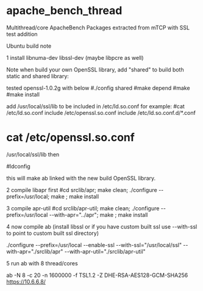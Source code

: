 # apache_bench_thread
Multithread/core ApacheBench Packages extracted from mTCP with SSL test addition

Ubuntu build note

1 install libnuma-dev libssl-dev (maybe libpcre as well)

Note when build your own OpenSSL library, add "shared" to build both static and shared library:

tested openssl-1.0.2g with below
#./config shared
#make depend
#make
#make install

add /usr/local/ssl/lib to be included in /etc/ld.so.conf
for example:
#cat /etc/ld.so.conf
include /etc/openssl.so.conf
include /etc/ld.so.conf.d/*.conf
# cat /etc/openssl.so.conf
/usr/local/ssl/lib
then 

#ldconfig

this will make ab linked with the new build OpenSSL library.

2 compile libapr first
#cd srclib/apr; make clean; ./configure --prefix=/usr/local;  make ; make install

3 compile apr-util
#cd srclib/apr-util; make clean; ./configure --prefix=/usr/local --with-apr="../apr"; make ; make install

4 now compile ab (install libssl or if you have custom built ssl use --with-ssl to point to custom built ssl directory)

./configure --prefix=/usr/local --enable-ssl --with-ssl="/usr/local/ssl"  --with-apr="./srclib/apr" --with-apr-util="./srclib/apr-util"

5 run ab  with 8 thread/cores

ab -N 8 -c 20 -n 1600000 -f TSL1.2 -Z DHE-RSA-AES128-GCM-SHA256  https://10.6.6.8/
